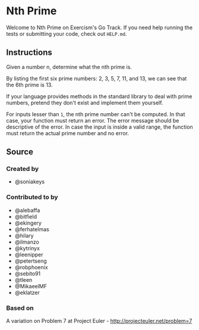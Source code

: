 # Nth Prime

Welcome to Nth Prime on Exercism's Go Track.
If you need help running the tests or submitting your code, check out `HELP.md`.

## Instructions

Given a number n, determine what the nth prime is.

By listing the first six prime numbers: 2, 3, 5, 7, 11, and 13, we can see that
the 6th prime is 13.

If your language provides methods in the standard library to deal with prime
numbers, pretend they don't exist and implement them yourself.

For inputs lesser than `1`, the nth prime number can't be computed. In that case, your function must return an error. The error message should be descriptive of the error. In case the input is inside a valid range, the function must return the actual prime number and no error.

## Source

### Created by

- @soniakeys

### Contributed to by

- @alebaffa
- @bitfield
- @ekingery
- @ferhatelmas
- @hilary
- @ilmanzo
- @kytrinyx
- @leenipper
- @petertseng
- @robphoenix
- @sebito91
- @tleen
- @MikaeelMF
- @eklatzer

### Based on

A variation on Problem 7 at Project Euler - http://projecteuler.net/problem=7
